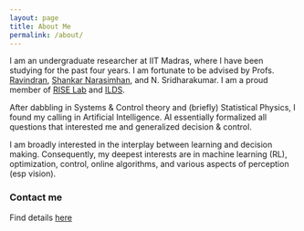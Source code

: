 ```yaml
---
layout: page
title: About Me
permalink: /about/
---
```


I am an undergraduate researcher at IIT Madras, where I have been studying for the past four years. I am fortunate to be advised by Profs. [Ravindran](http://www.cse.iitm.ac.in/~ravi/), [Shankar Narasimhan](http://www.che.iitm.ac.in/~naras/research.htm), and N. Sridharakumar. I am a proud member of [RISE Lab](http://www.cse.iitm.ac.in/) and [ILDS](http://cmsrv.iitm.ac.in/ilds/home/).

After dabbling in Systems & Control theory and (briefly) Statistical Physics, I found my calling in Artificial Intelligence. AI essentially formalized all questions that interested me and generalized decision & control.

I am broadly interested in the interplay between learning and decision making. Consequently, my deepest interests are in machine learning (RL), optimization, control, online algorithms, and various aspects of perception (esp vision).

### Contact me

Find details [here](www.aravind93.wix.com/research)
